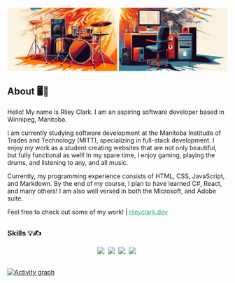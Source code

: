 ![](./assets/hero-banner.png)

## About 🖥️🥁 
Hello! My name is Riley Clark. I am an aspiring software developer based in Winnipeg, Manitoba.

I am currently studying software development at the Manitoba Institude of Trades and Technology (MITT), specializing in full-stack development.
I enjoy my work as a student creating websites that are not only beautiful, but fully functional as well! In my spare time, I enjoy gaming, playing the drums,
and listening to any, and all music.

Currently, my programming experience consists of HTML, CSS, JavaScript, and Markdown. By the end of my course, I plan to have learned C#, React, and many others!
I am also well versed in both the Microsoft, and Adobe suite.

Feel free to check out some of my work! | <a style="color:#2aa889" href="https://www.rileyclark.dev" target="_blank">rileyclark.dev</a>

##

### Skills 💡✍️
<p align="center">
  <img src="https://img.shields.io/badge/code-javascript-informational?style=for-the-badge&logo=javascript&logoColor=white&color=3f829d"/>&nbsp;
  <img src="https://img.shields.io/badge/web-html-informational?style=for-the-badge&logo=html5&logoColor=white&color=fb7e00")/>&nbsp;
  <img src="https://img.shields.io/badge/web-css-informational?style=for-the-badge&logo=css3&logoColor=white&color=3f829d")/>&nbsp;
  <img src="https://img.shields.io/badge/web-markdown-informational?style=for-the-badge&logo=markdown&logoColor=white&color=fb7e00")/>&nbsp;
</p>

##

[![Activity graph](https://github-readme-activity-graph.vercel.app/graph?username=riley-ad-clark&theme=gotham&bg_color=transparent&hide_border=true&color=3f829d&line=fb7e00&point=fff1cf&text=fff1cf)](https://github.com/ashutosh00710/github-readme-activity-graph)

##
